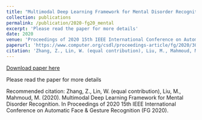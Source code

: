 ```yaml
---
title: "Multimodal Deep Learning Framework for Mental Disorder Recognition"
collection: publications
permalink: /publication/2020-fg20_mental
excerpt: 'Please read the paper for more details'
date: 2020
venue: 'Proceedings of 2020 15th IEEE International Conference on Automatic Face &amp; Gesture Recognition (FG 2020)'
paperurl: 'https://www.computer.org/csdl/proceedings-article/fg/2020/307900a222/1kecI2YXH2M'
citation: 'Zhang, Z., Lin, W. (equal contribution), Liu, M., Mahmoud, M. (2020). Multimodal Deep Learning Framework for Mental Disorder Recognition. In Proceedings of 2020 15th IEEE International Conference on Automatic Face &amp; Gesture Recognition (FG 2020).'
---
```


<a href='https://www.computer.org/csdl/proceedings-article/fg/2020/307900a222/1kecI2YXH2M'>Download paper here</a>

Please read the paper for more details

Recommended citation: Zhang, Z., Lin, W. (equal contribution), Liu, M., Mahmoud, M. (2020). Multimodal Deep Learning Framework for Mental Disorder Recognition. In Proceedings of 2020 15th IEEE International Conference on Automatic Face & Gesture Recognition (FG 2020).